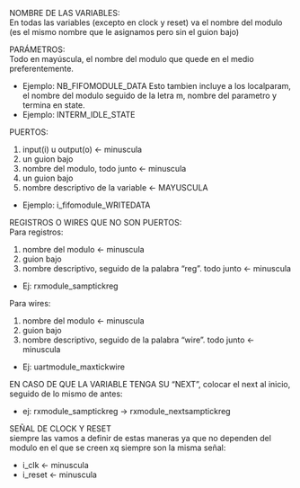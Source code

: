 NOMBRE DE LAS VARIABLES:  
En todas las variables (excepto en clock y reset) va el nombre del modulo (es el mismo nombre que le asignamos pero sin el guion bajo)
  
PARÁMETROS:  
Todo en mayúscula, el nombre del modulo que quede en el medio preferentemente.
- Ejemplo: NB_FIFOMODULE_DATA
Esto tambien incluye a los localparam, el nombre del modulo seguido de la letra m, nombre del parametro y termina en state.
- Ejemplo: INTERM_IDLE_STATE
  
PUERTOS:  
1. input(i) u output(o) ← minuscula
2. un guion bajo
3. nombre del modulo, todo junto ← minuscula
4. un guion bajo
5. nombre descriptivo de la variable ← MAYUSCULA
- Ejemplo: i_fifomodule_WRITEDATA
  
REGISTROS O WIRES QUE NO SON PUERTOS:  
Para registros:  
1. nombre del modulo ← minuscula
2. guion bajo
3. nombre descriptivo, seguido de la palabra “reg”. todo junto ← minuscula
- Ej: rxmodule_samptickreg
  
Para wires:  
1. nombre del modulo ← minuscula
2. guion bajo
3. nombre descriptivo, seguido de la palabra “wire”. todo junto ← minuscula
- Ej: uartmodule_maxtickwire
  
EN CASO DE QUE LA VARIABLE TENGA SU “NEXT”, colocar el next al inicio, seguido de lo mismo de antes:
- ej: rxmodule_samptickreg → rxmodule_nextsamptickreg
  
SEÑAL DE CLOCK Y RESET  
siempre las vamos a definir de estas maneras ya que no dependen del modulo en el que se creen xq siempre son la misma señal:
- i_clk ← minuscula
- i_reset ← minuscula
